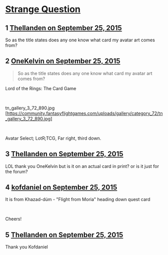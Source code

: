 # [Strange Question](https://community.fantasyflightgames.com/topic/189500-strange-question/)

## 1 [Thellanden on September 25, 2015](https://community.fantasyflightgames.com/topic/189500-strange-question/?do=findComment&comment=1818475)

So as the title states does any one know what card my avatar art comes from? 

## 2 [OneKelvin on September 25, 2015](https://community.fantasyflightgames.com/topic/189500-strange-question/?do=findComment&comment=1818494)

> So as the title states does any one know what card my avatar art comes from? 

Lord of the Rings: The Card Game

 

tn_gallery_3_72_890.jpg [https://community.fantasyflightgames.com/uploads/gallery/category_72/tn_gallery_3_72_890.jpg]

 

Avatar Select; LotR;TCG, Far right, third down.

## 3 [Thellanden on September 25, 2015](https://community.fantasyflightgames.com/topic/189500-strange-question/?do=findComment&comment=1818499)

LOL thank you OneKelvin but is it on an actual card in print? or is it just for the forum?

## 4 [kofdaniel on September 25, 2015](https://community.fantasyflightgames.com/topic/189500-strange-question/?do=findComment&comment=1818531)

It is from Khazad-dúm - "Flight from Moria" heading down quest card

 

Cheers!

## 5 [Thellanden on September 25, 2015](https://community.fantasyflightgames.com/topic/189500-strange-question/?do=findComment&comment=1818605)

Thank you Kofdaniel

